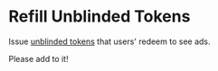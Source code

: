 # Refill Unblinded Tokens

Issue [unblinded tokens](https://github.com/brave/brave-browser/wiki/Security-and-privacy-model-for-ad-confirmations) that users' redeem to see ads.

Please add to it!
